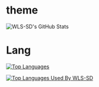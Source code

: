 

# theme

![WLS-SD's GitHub Stats](https://github-readme-stats.vercel.app/api?username=WLS-SD&show_icons=true&theme=aura)


# Lang 

[![Top Languages](https://github-readme-stats.vercel.app/api/top-langs/?username=WLS-SD)](https://github.com/WLS-SD/github-readme-stats)



[![Top Languages Used By WLS-SD](https://github-readme-stats.vercel.app/api/top-langs/?username=WLS-SD&layout=compact)](https://github.com/WLS-SD/github-readme-stats)
